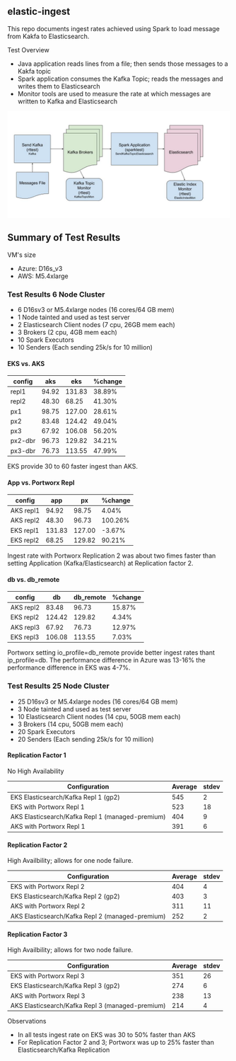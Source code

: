## elastic-ingest

This repo documents ingest rates achieved using Spark to load message from Kakfa to Elasticsearch.

Test Overview
- Java application reads lines from a file; then sends those messages to a Kakfa topic
- Spark application consumes the Kafka Topic; reads the messages and writes them to Elasticsearch
- Monitor tools are used to measure the rate at which messages are written to Kafka and Elasticsearch

![Kafka Spark Elastic Diagram](./KafkaSparkElasticDiagram.jpg)


## Summary of Test Results

VM's size
- Azure: D16s_v3
- AWS: M5.4xlarge

### Test Results 6 Node Cluster

- 6 D16sv3 or M5.4xlarge nodes (16 cores/64 GB mem)
- 1 Node tainted and used as test server
- 2 Elasticsearch Client nodes (7 cpu, 26GB mem each)
- 3 Brokers (2 cpu, 4GB mem each)
- 10 Spark Executors
- 10 Senders (Each sending 25k/s for 10 million)

#### EKS vs. AKS
		
|config |aks   |eks   |%change|
|-------|------|------|-------|
|repl1  |94.92 |131.83|38.89% |
|repl2  |48.30 |68.25 |41.30% |
|px1    |98.75 |127.00|28.61% |
|px2    |83.48 |124.42|49.04% |
|px3	  |67.92 |106.08|56.20% |
|px2-dbr|96.73 |129.82|34.21% |
|px3-dbr|76.73 |113.55|47.99% |

EKS provide 30 to 60 faster ingest than AKS.

#### App vs. Portworx Repl			

|config    |app   |px    |%change|
|----------|------|------|-------|
|AKS repl1 |94.92 |98.75 |4.04%  |
|AKS repl2 |48.30 |96.73 |100.26%|
|EKS repl1 |131.83|127.00|-3.67% |
|EKS repl2 |68.25 |129.82|90.21% |

Ingest rate with Portworx Replication 2 was about two fimes faster than setting Application (Kafka/Elasticsearch) at Replication factor 2.

#### db vs. db_remote			

|config   |db    |db_remote|%change|
|---------|------|---------|-------|
|AKS repl2|83.48 |96.73    |15.87% |
|EKS repl2|124.42|129.82   |4.34%  |
|AKS repl3|67.92 |76.73    |12.97% |
|EKS repl3|106.08|113.55   |7.03%  |

Portworx setting io_profile=db_remote provide better ingest rates thant ip_profile=db.  The performance difference in Azure was 13-16% the performance difference in EKS was 4-7%.

### Test Results 25 Node Cluster

- 25 D16sv3 or M5.4xlarge nodes (16 cores/64 GB mem)
- 3 Node tainted and used as test server
- 10 Elasticsearch Client nodes (14 cpu, 50GB mem each)
- 3 Brokers (14 cpu, 50GB mem each)
- 20 Spark Executors
- 20 Senders (Each sending 25k/s for 10 million)

#### Replication Factor 1

No High Availability

|Configuration                                   |Average|stdev|
|------------------------------------------------|-------|-----|
|EKS Elasticsearch/Kafka Repl 1 (gp2)            |545    |2    |
|EKS with Portworx Repl 1                        |523    |18   |
|AKS Elasticsearch/Kafka Repl 1 (managed-premium)|404    |9    |
|AKS with Portworx Repl 1                        |391    |6    |

#### Replication Factor 2

High Availbility; allows for one node failure.

|Configuration                                   |Average|stdev|
|------------------------------------------------|-------|-----|
|EKS with Portworx Repl 2                        |404    |4    |
|EKS Elasticsearch/Kafka Repl 2 (gp2)            |403    |3    |
|AKS with Portworx Repl 2                        |311    |11   |
|AKS Elasticsearch/Kafka Repl 2 (managed-premium)|252    |2    |

#### Replication Factor 3

High Availbility; allows for two node failure.

|Configuration                                   |Average|stdev|
|------------------------------------------------|-------|-----|
|EKS with Portworx Repl 3                        |351    |26   |
|EKS Elasticsearch/Kafka Repl 3 (gp2)            |274    |6    |
|AKS with Portworx Repl 3                        |238    |13   |
|AKS Elasticsearch/Kafka Repl 3 (managed-premium)|214    |4    |


Observations
- In all tests ingest rate on EKS was 30 to 50% faster than AKS 
- For Replication Factor 2 and 3; Portworx was up to 25% faster than Elasticsearch/Kafka Replication


